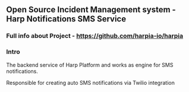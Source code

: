 ## Open Source Incident Management system - Harp Notifications SMS Service

### Full info about Project - https://github.com/harpia-io/harpia

### Intro
The backend service of Harp Platform and works as engine for SMS notifications.

Responsible for creating auto SMS notifications via Twilio integration
